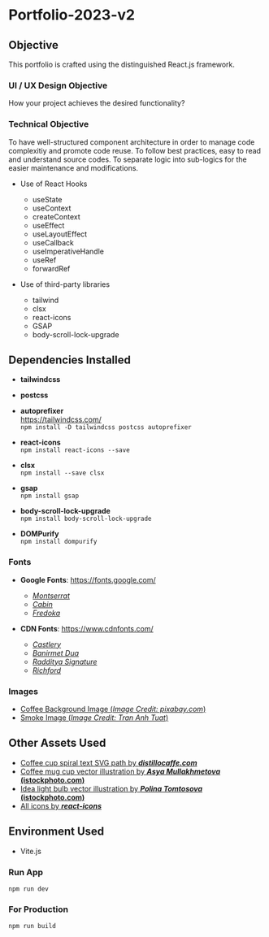 # Portfolio-2023-v2

## Objective

This portfolio is crafted using the distinguished React.js framework.

### UI / UX Design Objective

How your project achieves the desired functionality?

### Technical Objective

To have well-structured component architecture in order to manage code complexitiy and promote code reuse.
To follow best practices, easy to read and understand source codes.
To separate logic into sub-logics for the easier maintenance and modifications.

- Use of React Hooks

  - useState
  - useContext
  - createContext
  - useEffect
  - useLayoutEffect
    <!-- - Control over the timing of animation -->
    <!-- - To avoid any flickering / flashing of the content (animation only starts before DOM painted) -->
  - useCallback
  - useImperativeHandle
  - useRef
  - forwardRef

- Use of third-party libraries
  - tailwind
  - clsx
  - react-icons
  - GSAP
  - body-scroll-lock-upgrade

## Dependencies Installed

- **tailwindcss**
- **postcss**
- **autoprefixer**<br />
  https://tailwindcss.com/<br />
  `npm install -D tailwindcss postcss autoprefixer`

- **react-icons**<br />
  `npm install react-icons --save`

- **clsx**<br/>
  `npm install --save clsx`

- **gsap**<br />
  `npm install gsap`

- **body-scroll-lock-upgrade**<br />
  `npm install body-scroll-lock-upgrade`

- **DOMPurify** <br />
  `npm install dompurify`

### Fonts

- **Google Fonts**: https://fonts.google.com/

  - [_Montserrat_](https://fonts.google.com/specimen/Montserrat)
  - [_Cabin_](https://fonts.google.com/specimen/Cabin)
  - [_Fredoka_](https://fonts.google.com/specimen/Fredoka)

- **CDN Fonts**: https://www.cdnfonts.com/

  - [_Castlery_](https://www.cdnfonts.com/castlery.font)
  - [_Banirmet Dua_](https://www.cdnfonts.com/banirmet-dua.font)
  - [_Radditya Signature_](https://www.cdnfonts.com/radditya-signature.font)
  - [_Richford_](https://www.cdnfonts.com/richford.font)

### Images

- [Coffee Background Image (_Image Credit: pixabay.com_)](https://pixabay.com/photos/coffee-drink-caffeine-beverage-cup-6371149/)
- [Smoke Image (_Image Credit: Tran Anh Tuat_)](https://github.com/trananhtuat/css-smoke-effect/tree/main)
<!-- - https://unsplash.com/photos/nBJHO6wmRWw (_Image Credit: Nathan Dumlao_)
- https://unsplash.com/photos/tA90pRfL2gM (_Image Credit: Nathan Dumlao_) -->

## Other Assets Used

- [Coffee cup spiral text SVG path by **_distillocaffe.com_**](https://distillocaffe.com/en/)
- [Coffee mug cup vector illustration by **_Asya Mullakhmetova_ (istockphoto.com)**](https://www.istockphoto.com/vector/vector-mug-with-hot-coffee-tea-drawn-by-one-line-with-the-addition-of-color-gm1345529779-423577631)
- [Idea light bulb vector illustration by **_Polina Tomtosova_ (istockphoto.com)**](https://www.istockphoto.com/vector/idea-light-bulb-doodle-hand-drawn-gm1347977917-425324482)
- [All icons by **_react-icons_**](https://react-icons.github.io/react-icons/)

## Environment Used

- Vite.js

### Run App

`npm run dev`

### For Production

`npm run build`
